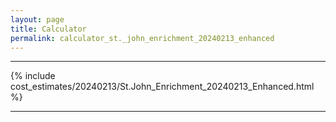 ```yaml
---
layout: page
title: Calculator
permalink: calculator_st._john_enrichment_20240213_enhanced
---
```


___

{% include cost_estimates/20240213/St.John_Enrichment_20240213_Enhanced.html %}

___

